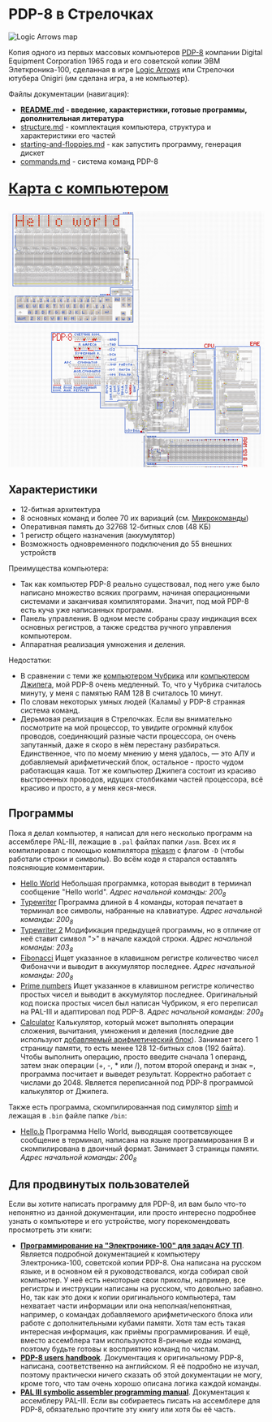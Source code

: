 # PDP-8 в Стрелочках

![Logic Arrows map](https://img.shields.io/badge/logic--arrows-map-blue?logo=data:image/svg%2Bxml;base64,PHN2ZyB4bWxucz0iaHR0cDovL3d3dy53My5vcmcvMjAwMC9zdmciIHZlcnNpb249IjEiIHdpZHRoPSIxMDAiIGhlaWdodD0iMTAwIj48cGF0aCBmaWxsPSIjNTAwIiBkPSJtOTkgMWMtMC44Ny0wLjg3LTIuMi0xLjMtMy42LTAuODJsLTc3IDI1Yy00LjkgMS43LTYuMyA3LjgtMi43IDExbDE1IDE1LTI5IDI5Yy0yLjcgMi43LTIuNyA3LjEgMCA5LjhsNyA3YzIuNyAyLjcgNy4xIDIuNyA5LjggMGwyOS0yOSAxNSAxNWMzLjcgMy43IDkuOCAyLjIgMTEtMi43bDI1LTc3YzAuNDktMS4zIDAuMDQ1LTIuNy0wLjgyLTMuNnoiIHN0cm9rZS13aWR0aD0iMS43Ii8+PC9zdmc+)

Копия одного из первых массовых компьютеров [PDP-8](https://en.wikipedia.org/wiki/PDP-8) компании Digital Equipment Corporation 1965 года и его советской копии ЭВМ Элеткроника-100, сделанная в игре [Logic Arrows](https://www.youtube.com/channel/UCzdmz_lLWT_dPqOvFjXAMVg) или Стрелочки ютубера Onigiri (им сделана игра, а не компьютер).

Файлы документации (навигация):
* **[README.md](README.md) - введение, характеристики, готовые программы, дополнительная литература**
* [structure.md](structure.md) - комплектация компьютера, структура и характеристики его частей
* [starting-and-floppies.md](starting-and-floppies.md) - как запустить программу, генерация дискет
* [commands.md](commands.md) - система команд PDP-8

[<p style="font-size: 2em;">**Карта с компьютером**</p>](https://logic-arrows.io/map-rcLRm6iY)

[![Снимок экрана из игры, видно процессор, часть памяти, панель управления, клавиатуру и терминал, на котором выведено "Hello world"](images/hello_world.png)](https://logic-arrows.io/map-rcLRm6iY)

## Характеристики
* 12-битная архитектура
* 8 основных команд и более 70 их вариаций (см. [Микрокоманды](commands.md#микрокоманды))
* Оперативная память до 32768 12-битных слов (48 КБ)
* 1 регистр общего назначения (аккумулятор)
* Возможность одновременного подключения до 55 внешних устройств

Преимущества компьютера:
* Так как компьютер PDP-8 реально существовал, под него уже было написано множество всяких программ, начиная операционными системами и заканчивая компиляторами. Значит, под мой PDP-8 есть куча уже написанных программ.
* Панель управления. В одном месте собраны сразу индикация всех основных регистров, а также средства ручного управления компьютером.
* Аппаратная реализация умножения и деления.

Недостатки:
* В сравнении с теми же [компьютером Чубрика](https://github.com/chubrik/LogicArrows/blob/main/computer-v2/README.md) или [компьютером Джипега](https://github.com/DimonSDF/Logic-Arrows/blob/main/Компьютер.md), мой PDP-8 очень медленный. То, что у Чубрика считалось минуту, у меня с памятью RAM 128 B считалось 10 минут.
* По словам некоторых умных людей (Каламы) у PDP-8 странная система команд.
* Дерьмовая реализация в Стрелочках. Если вы внимательно посмотрите на мой процессор, то увидите огромный клубок проводов, соединяющий разные части процессора, он очень запутанный, даже я скоро в нём перестану разбираться. Единственное, что по моему мнению у меня удалось, — это АЛУ и добавляемый арифметический блок, остальное - просто чудом работающая каша. Тот же компьютер Джипега состоит из красиво выстроенных проводов, идущих столбиками частей процессора, всё красиво и просто, а у меня кеся-меся.

## Программы
Пока я делал компьютер, я написал для него несколько программ на ассемблере PAL-III, лежащие в `.pal` файлах папки `/asm`. Всех их я компилировал с помощью компилятора [mkasm](https://github.com/Rex--/mkasm) с флагом `-D` (чтобы работали строки и символы). Во всём коде я старался оставлять поясняющие комментарии.
* [Hello World](asm/hello_world.pal) Небольшая программка, которая выводит в терминал сообщение "Hello world". _Адрес начальной команды: 200<sub>8</sub>_
* [Typewriter](asm/typewriter.pal) Программа длиной в 4 команды, которая печатает в терминал все символы, набранные на клавиатуре. _Адрес начальной команды: 200<sub>8</sub>_
* [Typewriter 2](asm/typewriter_2.pal) Модификация предыдущей программы, но в отличие от неё ставит символ ">" в начале каждой строки. _Адрес начальной команды: 203<sub>8</sub>_
* [Fibonacci](asm/fibonacci.pal) Ищет указанное в клавишном регистре количество чисел Фибоначчи и выводит в аккумулятор последнее. _Адрес начальной команды: 200<sub>8</sub>_
* [Prime numbers](asm/prime_numbers.pal) Ищет указанное в клавишном регистре количество простых чисел и выводит в аккумулятор последнее. Оригинальный код поиска простых чисел был написан Чубриком, я его переписал на PAL-III и адаптировал под PDP-8. _Адрес начальной команды: 200<sub>8</sub>_
* [Calculator](asm/calculator.pal) Калькулятор, который может выполнять операции сложения, вычитания, умножения и деления (последние две используют [добавляемый арифметический блок](structure.md#добавляемый-арифметический-блок-eae)). Занимает всего 1 страницу памяти, то есть менее 128 12-битных слов (192 байта). Чтобы выполнить операцию, просто введите сначала 1 операнд, затем знак операции (+, -, * или /), потом второй операнд и знак =, программа посчитает и выведет результат. Корректно работает с числами до 2048. Является переписанной под PDP-8 программой калькулятор от Джипега.

Также есть программа, скомпилированная под симулятор [simh](https://github.com/simh/simh) и лежащая в `.bin` файле папке `/bin`:
* [Hello.b](bin/hello.bin) Программа Hello World, выводящая соответсвующее сообщение в терминал, написана на языке программирования B и скомпилирована в двоичный формат. Занимает 3 страницы памяти. _Адрес начальной команды: 200<sub>8</sub>_

## Для продвинутых пользователей
Если вы хотите написать программу для PDP-8, ил вам было что-то непонятно из данной документации, или просто интересно подробнее узнать о компьютере и его устройстве, могу порекомендовать просмотреть эти книги:
* [**Программирование на "Электронике-100" для задач АСУ ТП**](https://drive.google.com/file/d/1vmhK0NIZLiQ4dXXuqZSGidAQa3xmekxR/view). Является подробной документацией к компьютеру Электроника-100, советской копии PDP-8. Она написана на русском языке, и в основном ей я руководствовался, когда собирал свой компьютер. У неё есть некоторые свои приколы, например, все регистры и инструкции написаны на русском, что довольно забавно. Но, так как это доки к копии оригинального компьютера, там нехватает части информации или она неполная/непонятная, например, о командах добавляемого арифметического блока или работе с дополнительными кубами памяти. Хотя там есть такая интересная информация, как приёмы программирования. И ещё, вместо ассемблера там используются 8-ричные коды команд, поэтому будьте готовы к восприятию команд по числам.
* [**PDP-8 users handbook**](https://drive.google.com/file/d/1rxcyWxEEiQccqOs57nSy3Z9BNSXV8r8J/view). Документация к оригинальному PDP-8, написана, соответственно на английском. Я её подробно не изучал, поэтому практически ничего сказать об этой документации не могу, кроме того, что там очень хорошо описана логика каждой команды.
* [**PAL III symbolic assembler programming manual**](https://drive.google.com/file/d/1Uk2Y2IRK8wGXVFDmNK-3lXeJEcIj4msU/view). Документация к ассемблеру PAL-III. Если вы собираетесь писать на ассемблере для PDP-8, обязательно прочтите эту книгу или хотя бы её часть.
